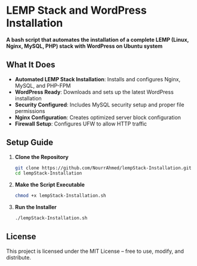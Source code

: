 # **LEMP Stack and WordPress Installation**

**A bash script that automates the installation of a complete LEMP (Linux, Nginx, MySQL, PHP) stack with WordPress on Ubuntu system**

## **What It Does**

- **Automated LEMP Stack Installation**: Installs and configures Nginx, MySQL, and PHP-FPM  
- **WordPress Ready**: Downloads and sets up the latest WordPress installation  
- **Security Configured**: Includes MySQL security setup and proper file permissions  
- **Nginx Configuration**: Creates optimized server block configuration  
- **Firewall Setup**: Configures UFW to allow HTTP traffic  

## **Setup Guide**

1. **Clone the Repository**  
   ```bash
   git clone https://github.com/NourrAhmed/lempStack-Installation.git
   cd lempStack-Installation
2. **Make the Script Executable**  
   ```bash
   chmod +x lempStack-Installation.sh
3. **Run the Installer**  
   ```bash
   ./lempStack-Installation.sh

## **License**
This project is licensed under the MIT License – free to use, modify, and distribute.
   
